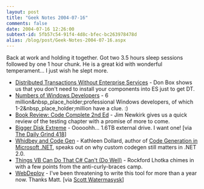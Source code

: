 ```yaml
---
layout: post
title: "Geek Notes 2004-07-16"
comments: false
date: 2004-07-16 12:26:00
subtext-id: 5fb57c54-91f4-4d8c-bfec-bc263978478d
alias: /blog/post/Geek-Notes-2004-07-16.aspx
---
```



Back at work and holding it together. Got two 3.5 hours sleep sessions followed by one 1 hour chunk. He is a great kid with wonderful temperament... I just wish he slept more.

  * [Distributed Transactions Without Enterprise Services](http://www.gotdotnet.com/team/dbox/default.aspx?key=2004-07-12T08:40:44Z) - Don Box shows us that you don't need to install your components into ES just to get DT.
  * [Numbers of Windows Developers](http://www.sellsbrothers.com/news/showTopic.aspx?ixTopic=1443) - 6 million&nbsp_place_holder;professional Windows developers, of which 1-2&nbsp_place_holder;million have a clue. :)
  * [Book Review: Code Complete 2nd Ed](http://weblogs.asp.net/jamesnewkirk/archive/2004/07/13/182473.aspx) - Jim Newkirk gives us a quick review of the testing chapter with a promise of more to come.
  * [Bigger Disk Extreme](http://www.prweb.com/releases/2004/7/prwebxml140830.php) - Ooooohh... 1.6TB external drive. I want one! [via [The Daily Grind 418](http://www.larkware.com/Articles/TheDailyGrind418.html)]
  * [Whidbey and Code Gen](http://gendotnet.com/blog/archive/2004/07/14/235.aspx) - Kathleen Dollard, author of [Code Generation in Microsoft .NET](http://www.amazon.com/exec/obidos/ASIN/1590591372/peterprovosto-20), speaks out on why custom codegen still matters in .NET 2.0.
  * [Things VB Can Do That C# Can't (Do Well)](http://www.lhotka.net/WeBlog/PermaLink.aspx?guid=ec218e39-9136-442c-98f8-cff081b80ccd) - Rockford Lhotka chimes in with a few points from the anti-curly-braces camp.
  * [WebDeploy](http://weblogs.asp.net/mhawley/category/4043.aspx) - I've been threatening to write this tool for more than a year now. Thanks Matt. [via [Scott Watermasysk](http://scottwater.com/blog/archive/2004/07/15/12585.aspx)]
